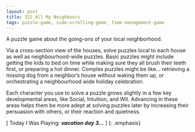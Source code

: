```yaml
---
layout: post
title: 322 All My Neighbours
tags: puzzle-game, side-scrolling-game, time-management-game
---
```

A puzzle game about the going-ons of your local neighborhood.

Via a cross-section view of the houses, solve puzzles local to each house as well as neighbourhood-wide puzzles.  Basic puzzles might include getting the kids to bed on time while making sure they all brush their teeth first, or preparing a hot dinner.  Complex puzzles might be like… retrieving a missing dog from a neighbor’s house without waking them up, or orchestrating a neighbourhood wide holiday celebration.

Each character you use to solve a puzzle grows slightly in a few key developmental areas, like Social, Intuition, and Wit.  Advancing in these areas helps them be more adept at solving puzzles later by increasing their persuasion with others, or their reaction and quietness.

[ Today I Was Playing: ***vacation day 3…*** ]
{: .emphasis}